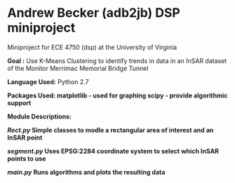 Andrew Becker (adb2jb) DSP miniproject 
======================================
Miniproject for ECE 4750 (dsp) at the University of Virginia

<b>Goal :</b> Use K-Means Clustering to identify trends in data in an InSAR dataset of the Monitor Merrimac Memorial Bridge Tunnel

<b>Language Used:</b> Python 2.7

<b>Packages Used:<b>
  matplotlib - used for graphing
  scipy - provide algorithmic support
  
<b>Module Descriptions:</b>

  <em>Rect.py</em>
    Simple classes to modle a rectangular area of interest and an InSAR point

  <em>segment.py</em>
    Uses EPSG:2284 coordinate system to select which InSAR points to use
    
  <em>main.py</em>
    Runs algorithms and plots the resulting data
